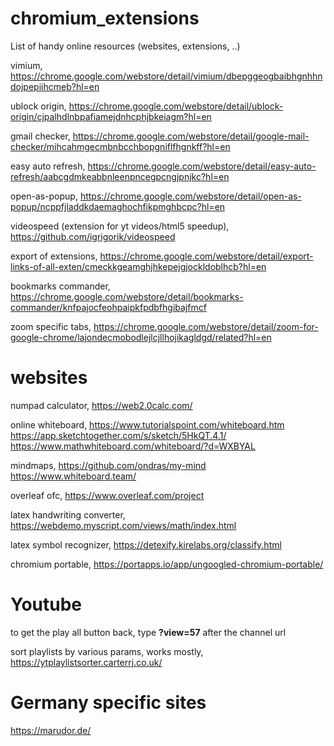 # chromium_extensions
List of handy online resources (websites, extensions, ..)


vimium, https://chrome.google.com/webstore/detail/vimium/dbepggeogbaibhgnhhndojpepiihcmeb?hl=en

ublock origin, https://chrome.google.com/webstore/detail/ublock-origin/cjpalhdlnbpafiamejdnhcphjbkeiagm?hl=en

gmail checker, https://chrome.google.com/webstore/detail/google-mail-checker/mihcahmgecmbnbcchbopgniflfhgnkff?hl=en

easy auto refresh, https://chrome.google.com/webstore/detail/easy-auto-refresh/aabcgdmkeabbnleenpncegpcngjpnjkc?hl=en

open-as-popup, https://chrome.google.com/webstore/detail/open-as-popup/ncppfjladdkdaemaghochfikpmghbcpc?hl=en

videospeed (extension for yt videos/html5 speedup), https://github.com/igrigorik/videospeed

export of extensions, https://chrome.google.com/webstore/detail/export-links-of-all-exten/cmeckkgeamghjhkepejgjockldoblhcb?hl=en

bookmarks commander, https://chrome.google.com/webstore/detail/bookmarks-commander/knfpajocfeohpaipkfpdbfhgibajfmcf

zoom specific tabs, https://chrome.google.com/webstore/detail/zoom-for-google-chrome/lajondecmobodlejlcjllhojikagldgd/related?hl=en


# websites
numpad calculator, 
https://web2.0calc.com/

online whiteboard, 
https://www.tutorialspoint.com/whiteboard.htm
https://app.sketchtogether.com/s/sketch/5HkQT.4.1/
https://www.mathwhiteboard.com/whiteboard/?d=WXBYAL

mindmaps, 
https://github.com/ondras/my-mind
https://www.whiteboard.team/

overleaf ofc, 
https://www.overleaf.com/project

latex handwriting converter, 
https://webdemo.myscript.com/views/math/index.html

latex symbol recognizer, 
https://detexify.kirelabs.org/classify.html

chromium portable, 
https://portapps.io/app/ungoogled-chromium-portable/

# Youtube

to get the play all button back, type **?view=57** after the channel url

sort playlists by various params, works mostly, 
https://ytplaylistsorter.carterrj.co.uk/


# Germany specific sites

https://marudor.de/
